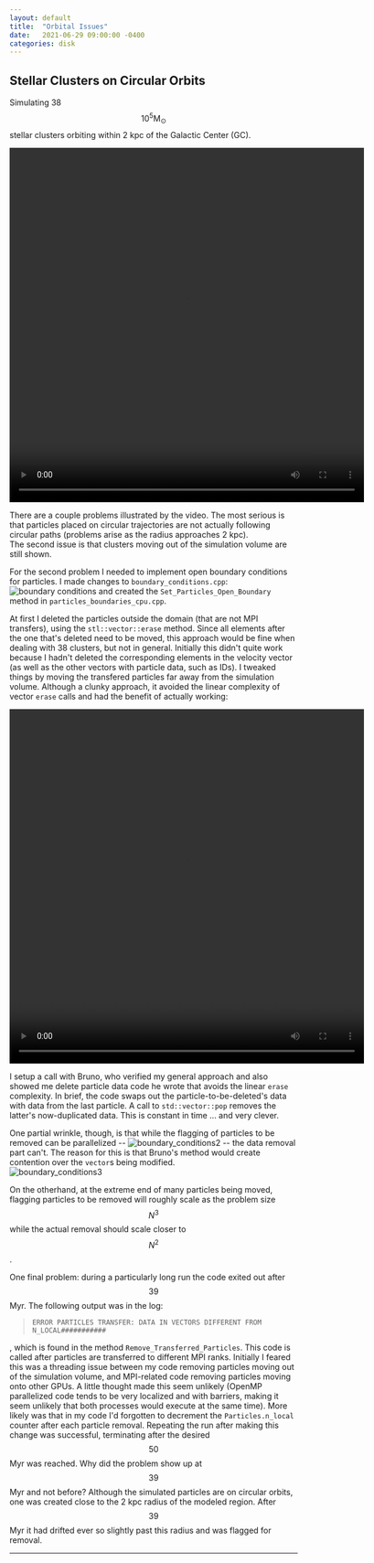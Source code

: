 ```yaml
---
layout: default
title:  "Orbital Issues"
date:   2021-06-29 09:00:00 -0400
categories: disk
---
```




##  Stellar Clusters on Circular Orbits

Simulating 38 $$10^5 \mathrm{M}_\odot$$ stellar clusters orbiting within 2 kpc of the Galactic Center (GC).

<video width="620" height="620" controls>
   <source src="{{ '/assets/videos/2021/06/bad_orbits.mp4' | relative_url }}" type="video/mp4"/>  -->
</video>

There are a couple problems illustrated by the video.  The most serious is that particles placed on circular trajectories are not actually following circular paths 
(problems arise as the radius approaches 2 kpc).  
The second issue is that clusters moving out of the simulation volume are still shown.  

For the second problem I needed to implement open boundary conditions for particles.  I made changes to `boundary_conditions.cpp`:
![boundary conditions](../../../../assets/images/2021/06/boundary_conditions.png "code changes")
and created the `Set_Particles_Open_Boundary` method in `particles_boundaries_cpu.cpp`.  

At first I deleted the particles outside the domain (that are not MPI transfers), using the `stl::vector::erase` method.  Since all elements after the one that's deleted need to be moved, 
this approach would be fine when dealing with 38 clusters, but not in general.  Initially this didn't quite work because I hadn't deleted the corresponding elements in the velocity vector 
(as well as the other vectors with particle data, such as IDs).  I tweaked things by moving the transfered particles far away from the simulation volume.  Although a clunky approach, it 
avoided the linear complexity of vector `erase` calls  and had the benefit of actually working:

<video width="620" height="620" controls>
   <source src="{{ '/assets/videos/2021/06/particle_orbits_open_bc2.mp4' | relative_url }}" type="video/mp4"/>  -->
</video>

I setup a call with Bruno, who verified my general approach and also showed me delete particle data code he wrote that avoids the linear `erase` complexity.  In brief, the code swaps out the 
particle-to-be-deleted's data with data from the last particle. A call to `std::vector::pop` removes the latter's now-duplicated data.  This is constant in time ... and very clever.  

One partial wrinkle, though, is that while the flagging of particles to be removed can be parallelized --
![boundary_conditions2](../../../../assets/images/2021/06/code_changes2.png "code changes2")
-- the data removal part can't.  The reason for this is that Bruno's method would create contention over the `vector`s being modified.  
![boundary_conditions3](../../../../assets/images/2021/06/code_changes3.png "code changes3")

On the otherhand, at the extreme end of many particles being moved, flagging particles to be removed will roughly scale as the problem size $$N^3$$ while the actual removal should scale 
closer to $$N^2$$.

One final problem: during a particularly long run the code exited out after $$39$$ Myr.  The following output was in the log: 

> `ERROR PARTICLES TRANSFER: DATA IN VECTORS DIFFERENT FROM N_LOCAL###########`

, which is found in the method `Remove_Transferred_Particles`.  This code is called after particles are transferred to different MPI ranks.  Initially I feared this was a threading issue 
between my code removing particles moving out of the simulation volume, and MPI-related code removing particles moving onto other GPUs.  A little thought made this seem unlikely (OpenMP parallelized code tends to be very localized and with barriers, making it seem unlikely that both processes would execute at the same time).  More likely was that in my code I'd forgotten to decrement the `Particles.n_local` counter 
after each particle removal.  Repeating the run after making this change was successful, terminating after the desired $$50$$ Myr was reached.  Why did the problem show up at $$39$$ Myr and not 
before?  Although the simulated particles are on circular orbits, one was created close to the 2 kpc radius of the modeled region.  After $$39$$ Myr it had drifted ever so slightly past this radius 
and was flagged for removal. 

---

